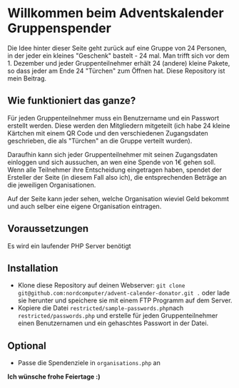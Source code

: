 # Willkommen beim Adventskalender Gruppenspender
Die Idee hinter dieser Seite geht zurück auf eine Gruppe von 24 Personen, in der jeder ein kleines "Geschenk"
bastelt - 24 mal. Man trifft sich vor dem 1. Dezember und jeder Gruppenteilnehmer erhält 24 (andere) kleine Pakete,
so dass jeder am Ende 24 "Türchen" zum Öffnen hat.
Diese Repository ist mein Beitrag.

## Wie funktioniert das ganze?
Für jeden Gruppenteilnehmer muss ein Benutzername und ein Passwort erstellt werden. Diese werden den Mitgliedern mitgeteilt (ich habe 24 kleine Kärtchen mit einem QR Code und den verschiedenen Zugangsdaten geschrieben, die als "Türchen" an die Gruppe verteilt wurden).

Daraufhin kann sich jeder Gruppenteilnehmer mit seinen Zugangsdaten einloggen und sich aussuchen, an wen eine Spende von 1€ gehen soll.
Wenn alle Teilnehmer ihre Entscheidung eingetragen haben, spendet der Ersteller der Seite (in diesem Fall also ich), die entsprechenden Beträge an die jeweiligen Organisationen.

Auf der Seite kann jeder sehen, welche Organisation wieviel Geld bekommt und auch selber eine eigene Organisation eintragen.

## Voraussetzungen
Es wird ein laufender PHP Server benötigt

## Installation
- Klone diese Repository auf deinen Webserver:
`git clone git@github.com:nordcomputer/advent-calender-donator.git .`
oder lade sie herunter und speichere sie mit einem FTP Programm auf dem Server.
- Kopiere die Datei `restricted/sample-passwords.php`nach `restricted/passwords.php` und erstelle für jeden Gruppenteilnehmer 
einen Benutzernamen und ein gehaschtes Passwort in der Datei.

## Optional
- Passe die Spendenziele in `organisations.php` an



**Ich wünsche frohe Feiertage :)**

